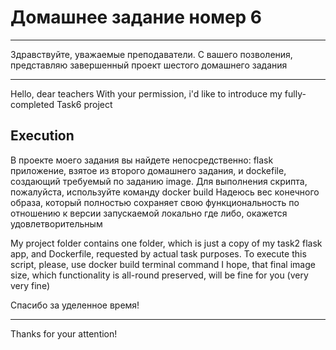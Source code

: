 # Домашнее задание номер 6
____

Здравствуйте, уважаемые преподаватели. С вашего позволения, представляю завершенный проект шестого домашнего задания
____
Hello, dear teachers
With your permission, i'd like to introduce my fully-completed Task6 project


## Execution

В проекте моего задания вы найдете непосредственно: flask приложение, взятое из второго домашнего задания, и dockefile, создающий требуемый по заданию image.
Для выполнения скрипта, пожалуйста, используйте команду docker build 
Надеюсь вес конечного образа, который полностью сохраняет свою функциональность по отношению к версии запускаемой локально где либо, окажется удовлетворительным

My project folder contains one folder, which is just a copy of my task2 flask app, and Dockerfile, requested by actual task purposes. 
To execute this script, please, use docker build terminal command
I hope, that final image size, which functionality is all-round preserved, will be fine for you (very very fine)

Спасибо за уделенное время!
____
Thanks for your attention!
